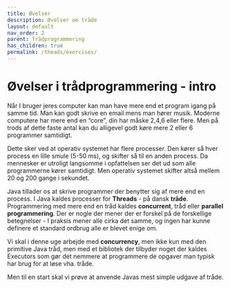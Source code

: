 ```yaml
---
title: Øvelser
description: Øvelser om tråde
layout: default
nav_order: 2
parent: Trådprogrammering
has_children: true
permalink: /theads/exercises/
---
```


# Øvelser i trådprogrammering - intro

Når I bruger jeres computer kan man have mere end et program igang på samme tid. Man kan godt skrive en email mens man hører musik. Moderne computere har mere end en “core”, din har måske 2,4,6 eller flere. Men på trods af dette faste antal kan du alligevel godt køre mere 2 eller 6 programmer samtidigt.

Dette sker ved at operativ systemet har flere processer. Den kører så hver process en lille smule (5-50 ms), og skifter så til en anden process. Da mennesker er utroligt langsomme i opfattelsen ser det ud som alle programmerne kører samtidigt. Men operativ systemet skifter altså mellem 20 og 200 gange i sekundet.

Java tillader os at skrive programmer der benytter sig af mere end en process. I Java kaldes processer for **Threads** - på dansk **tråde**. Programmering med mere end en tråd kaldes **concurrent**, tråd eller **parallel programmering**. Der er nogle der mener der er forskel på de forskellige betegnelser - I praksis mener alle cirka det samme, og ingen har kunne definere et standard ordbrug alle er blevet enige om.

Vi skal i denne uge arbejde med **concurrency**, men ikke kun med den primitive Java tråd, men med et bibliotek der tilbyder noget der kaldes Executors som gør det nemmere at programmere de opgaver man typisk har brug for at løse vha. tråde.

Men til en start skal vi prøve at anvende Javas mest simple udgave af tråde.
